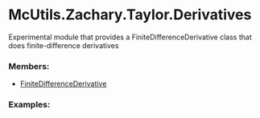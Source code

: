 # <a id="McUtils.Zachary.Taylor.Derivatives">McUtils.Zachary.Taylor.Derivatives</a>
    
Experimental module that provides a FiniteDifferenceDerivative class that does finite-difference derivatives

### Members:

  - [FiniteDifferenceDerivative](Derivatives/FiniteDifferenceDerivative.md)

### Examples:

